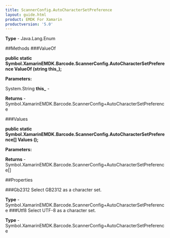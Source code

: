 ```yaml
---
title: ScannerConfig.AutoCharacterSetPreference
layout: guide.html
product: EMDK For Xamarin 
productversion: '5.0' 
---
```


    

**Type** - Java.Lang.Enum

##Methods
###ValueOf

**public static Symbol.XamarinEMDK.Barcode.ScannerConfig.AutoCharacterSetPreference ValueOf (string this_);**


        

**Parameters:**

System.String **this_**  - 
        

**Returns** - Symbol.XamarinEMDK.Barcode.ScannerConfig+AutoCharacterSetPreference

###Values

**public static Symbol.XamarinEMDK.Barcode.ScannerConfig.AutoCharacterSetPreference[] Values ();**


        

**Parameters:**

**Returns** - Symbol.XamarinEMDK.Barcode.ScannerConfig+AutoCharacterSetPreference[]

##Properties

###Gb2312
Select GB2312 as a character set.

**Type** - Symbol.XamarinEMDK.Barcode.ScannerConfig+AutoCharacterSetPreference
###Utf8
Select UTF-8 as a character set.

**Type** - Symbol.XamarinEMDK.Barcode.ScannerConfig+AutoCharacterSetPreference
